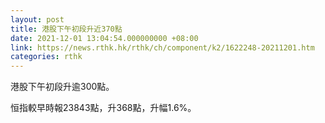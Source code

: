 ```yaml
---
layout: post
title: 港股下午初段升近370點
date: 2021-12-01 13:04:54.000000000 +08:00
link: https://news.rthk.hk/rthk/ch/component/k2/1622248-20211201.htm
categories: rthk
---
```


港股下午初段升逾300點。

恒指較早時報23843點，升368點，升幅1.6%。
